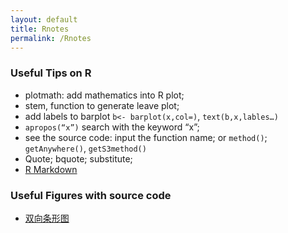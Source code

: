 ```yaml
---
layout: default
title: Rnotes
permalink: /Rnotes
---
```


### Useful Tips on R
   - plotmath: add mathematics into R plot;
   - stem, function to generate leave plot;
   - add labels to barplot `b<- barplot(x,col=)`, `text(b,x,lables…)`
   - `apropos(“x”)` search with the keyword “x”;
   - see the source code: input the function name; or `method()`; `getAnywhere()`, `getS3method()`
   - Quote; bquote; substitute; 
   - [R Markdown](https://www.jianshu.com/p/f50ac311b591)

### Useful Figures with source code
   - [双向条形图](/BL.html)

